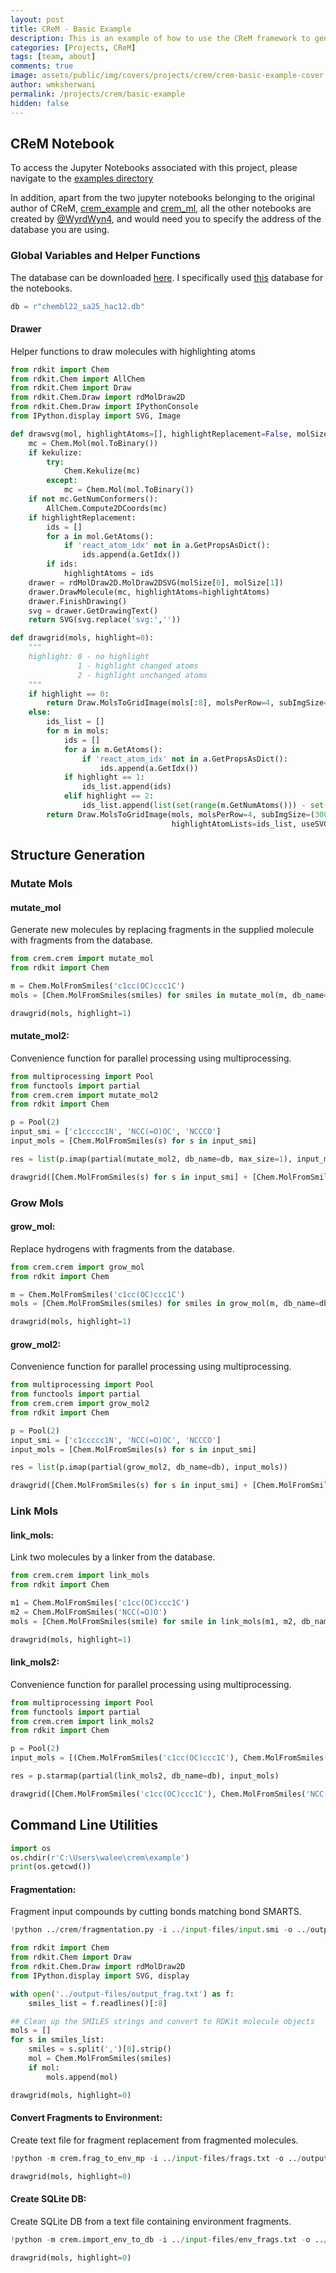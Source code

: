 ```yaml
---
layout: post
title: CReM - Basic Example
description: This is an example of how to use the CReM framework to generate chemical structures using a fragment-based approach. We will demonstrate how to mutate, grow, and link molecules using the CReM framework.
categories: [Projects, CReM]
tags: [team, about]
comments: true
image: assets/public/img/covers/projects/crem/crem-basic-example-cover.png
author: wmksherwani
permalink: /projects/crem/basic-example
hidden: false
---
```


## CReM Notebook
To access the Jupyter Notebooks associated with this project, please navigate to the [examples directory](https://github.com/WyrdWyn4/Pi-Molecular-Research/tree/main/example)

In addition, apart from the two jupyter notebooks belonging to the original author of CReM, [crem_example](https://github.com/WyrdWyn4/Pi-Molecular-Research/blob/main/example/crem_example.ipynb) and [crem_ml](https://github.com/WyrdWyn4/Pi-Molecular-Research/blob/main/example/crem_ml.ipynb), all the other notebooks are created by [@WyrdWyn4](https://github.com/WyrdWyn4/), and would need you to specify the address of the database you are using.

### Global Variables and Helper Functions

The database can be downloaded [here](https://www.qsar4u.com/pages/crem.php). I specifically used [this](https://www.qsar4u.com/files/cremdb/chembl22_sa25_hac12.db.gz) database for the notebooks.

``` python
db = r"chembl22_sa25_hac12.db"
```

#### Drawer

Helper functions to draw molecules with highlighting atoms

``` python
from rdkit import Chem
from rdkit.Chem import AllChem
from rdkit.Chem import Draw
from rdkit.Chem.Draw import rdMolDraw2D
from rdkit.Chem.Draw import IPythonConsole
from IPython.display import SVG, Image
```

``` python
def drawsvg(mol, highlightAtoms=[], highlightReplacement=False, molSize=(400, 300), kekulize=True):
    mc = Chem.Mol(mol.ToBinary())
    if kekulize:
        try:
            Chem.Kekulize(mc)
        except:
            mc = Chem.Mol(mol.ToBinary())
    if not mc.GetNumConformers():
        AllChem.Compute2DCoords(mc)
    if highlightReplacement:
        ids = []
        for a in mol.GetAtoms():
            if 'react_atom_idx' not in a.GetPropsAsDict():
                ids.append(a.GetIdx())
        if ids:
            highlightAtoms = ids
    drawer = rdMolDraw2D.MolDraw2DSVG(molSize[0], molSize[1])
    drawer.DrawMolecule(mc, highlightAtoms=highlightAtoms)
    drawer.FinishDrawing()
    svg = drawer.GetDrawingText()
    return SVG(svg.replace('svg:',''))
```

``` python
def drawgrid(mols, highlight=0):
    """
    highlight: 0 - no highlight
               1 - highlight changed atoms
               2 - highlight unchanged atoms
    """
    if highlight == 0:
        return Draw.MolsToGridImage(mols[:8], molsPerRow=4, subImgSize=(300,200), useSVG=True)
    else:
        ids_list = []
        for m in mols:
            ids = []
            for a in m.GetAtoms():
                if 'react_atom_idx' not in a.GetPropsAsDict():
                    ids.append(a.GetIdx())
            if highlight == 1:
                ids_list.append(ids)
            elif highlight == 2:
                ids_list.append(list(set(range(m.GetNumAtoms())) - set(ids)))
        return Draw.MolsToGridImage(mols, molsPerRow=4, subImgSize=(300,200), 
                                    highlightAtomLists=ids_list, useSVG=True)
```

## Structure Generation

### Mutate Mols

#### mutate_mol

Generate new molecules by replacing fragments in the supplied molecule
with fragments from the database.

``` python
from crem.crem import mutate_mol
from rdkit import Chem

m = Chem.MolFromSmiles('c1cc(OC)ccc1C')
mols = [Chem.MolFromSmiles(smiles) for smiles in mutate_mol(m, db_name=db, max_size=1)]
```

``` python
drawgrid(mols, highlight=1)
```

#### mutate_mol2:

Convenience function for parallel processing using multiprocessing.

``` python
from multiprocessing import Pool
from functools import partial
from crem.crem import mutate_mol2
from rdkit import Chem

p = Pool(2)
input_smi = ['c1ccccc1N', 'NCC(=O)OC', 'NCCCO']
input_mols = [Chem.MolFromSmiles(s) for s in input_smi]

res = list(p.imap(partial(mutate_mol2, db_name=db, max_size=1), input_mols))
```

``` python
drawgrid([Chem.MolFromSmiles(s) for s in input_smi] + [Chem.MolFromSmiles(s) for s in res[0]], highlight=1)
```

### Grow Mols

#### grow_mol:

Replace hydrogens with fragments from the database.

``` python
from crem.crem import grow_mol
from rdkit import Chem

m = Chem.MolFromSmiles('c1cc(OC)ccc1C')
mols = [Chem.MolFromSmiles(smiles) for smiles in grow_mol(m, db_name=db)]
```

``` python
drawgrid(mols, highlight=1)
```

#### grow_mol2:

Convenience function for parallel processing using multiprocessing.

``` python
from multiprocessing import Pool
from functools import partial
from crem.crem import grow_mol2
from rdkit import Chem

p = Pool(2)
input_smi = ['c1ccccc1N', 'NCC(=O)OC', 'NCCCO']
input_mols = [Chem.MolFromSmiles(s) for s in input_smi]

res = list(p.imap(partial(grow_mol2, db_name=db), input_mols))
```

``` python
drawgrid([Chem.MolFromSmiles(s) for s in input_smi] + [Chem.MolFromSmiles(s) for s in res[0]], highlight=1)
```

### Link Mols

#### link_mols:

Link two molecules by a linker from the database.

``` python
from crem.crem import link_mols
from rdkit import Chem

m1 = Chem.MolFromSmiles('c1cc(OC)ccc1C')
m2 = Chem.MolFromSmiles('NCC(=O)O')
mols = [Chem.MolFromSmiles(smile) for smile in link_mols(m1, m2, db_name=db)]
```

``` python
drawgrid(mols, highlight=1)
```

#### link_mols2:

Convenience function for parallel processing using multiprocessing.

``` python
from multiprocessing import Pool
from functools import partial
from crem.crem import link_mols2
from rdkit import Chem

p = Pool(2)
input_mols = [(Chem.MolFromSmiles('c1cc(OC)ccc1C'), Chem.MolFromSmiles('NCC(=O)O'))]

res = p.starmap(partial(link_mols2, db_name=db), input_mols)
```

``` python
drawgrid([Chem.MolFromSmiles('c1cc(OC)ccc1C'), Chem.MolFromSmiles('NCC(=O)O')] + [Chem.MolFromSmiles(s) for s in res[0]], highlight=1)
```

## Command Line Utilities

``` python
import os
os.chdir(r'C:\Users\walee\crem\example')
print(os.getcwd())
```

#### Fragmentation:

Fragment input compounds by cutting bonds matching bond SMARTS.

``` python
!python ../crem/fragmentation.py -i ../input-files/input.smi -o ../output-files/output_frag.txt -c 32 -v
```

``` python
from rdkit import Chem
from rdkit.Chem import Draw
from rdkit.Chem.Draw import rdMolDraw2D
from IPython.display import SVG, display

with open('../output-files/output_frag.txt') as f:
    smiles_list = f.readlines()[:8]

## Clean up the SMILES strings and convert to RDKit molecule objects
mols = []
for s in smiles_list:
    smiles = s.split(',')[0].strip()
    mol = Chem.MolFromSmiles(smiles)
    if mol:
        mols.append(mol)

drawgrid(mols, highlight=0)
```

#### Convert Fragments to Environment:

Create text file for fragment replacement from fragmented molecules.

``` python
!python -m crem.frag_to_env_mp -i ../input-files/frags.txt -o ../output-files/output_env.txt -r 3 -c 32 -v
```

``` python
drawgrid(mols, highlight=0)
```

#### Create SQLite DB:

Create SQLite DB from a text file containing environment fragments.

``` python
!python -m crem.import_env_to_db -i ../input-files/env_frags.txt -o ../output-files/output.db -r 3 -n 32 -v
```

``` python
drawgrid(mols, highlight=0)
```
